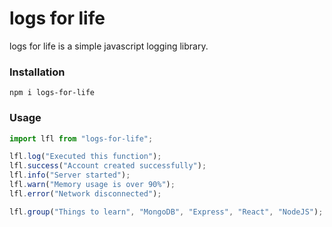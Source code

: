 # logs for life

logs for life is a simple javascript logging library.

### Installation

`npm i logs-for-life`

### Usage

```javascript
import lfl from "logs-for-life";

lfl.log("Executed this function");
lfl.success("Account created successfully");
lfl.info("Server started");
lfl.warn("Memory usage is over 90%");
lfl.error("Network disconnected");

lfl.group("Things to learn", "MongoDB", "Express", "React", "NodeJS");
```

